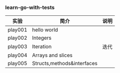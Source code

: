 ### learn-go-with-tests

|实验|简介|说明|
|---|---|---|
|play001|hello world||
|play002|Integers||
|play003|Iteration|迭代|
|play004|Arrays and slices|
|play005|Structs,methods&interfaces|